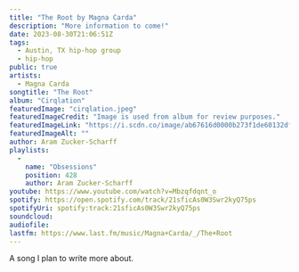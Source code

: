 ```yaml
---
title: "The Root by Magna Carda"
description: "More information to come!"
date: 2023-08-30T21:06:51Z
tags:
  - Austin, TX hip-hop group
  - hip-hop
public: true
artists:
  - Magna Carda
songtitle: "The Root"
album: "Cirqlation"
featuredImage: "cirqlation.jpeg"
featuredImageCredit: "Image is used from album for review purposes."
featuredImageLink: "https://i.scdn.co/image/ab67616d0000b273f1de60132dfb506bdc987e55"
featuredImageAlt: ""
author: Aram Zucker-Scharff
playlists:
  -
    name: "Obsessions"
    position: 428
    author: Aram Zucker-Scharff
youtube: https://www.youtube.com/watch?v=Mbzqfdqnt_o
spotify: https://open.spotify.com/track/21sficAs0W3Swr2kyQ75ps
spotifyUri: spotify:track:21sficAs0W3Swr2kyQ75ps
soundcloud:
audiofile:
lastfm: https://www.last.fm/music/Magna+Carda/_/The+Root
---
```


A song I plan to write more about.
		
